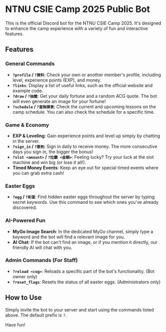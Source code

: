 # NTNU CSIE Camp 2025 Public Bot

This is the official Discord bot for the NTNU CSIE Camp 2025. It's designed to enhance the camp experience with a variety of fun and interactive features.

## Features

### General Commands

-   **`?profile` / `?資料`**: Check your own or another member's profile, including level, experience points (EXP), and money.
-   **`?links`**: Display a list of useful links, such as the official website and example code.
-   **`?draw` / `?抽籤`**: Get your daily fortune and a random ACG quote. The bot will even generate an image for your fortune!
-   **`?schedule` / `?查詢課表`**: Check the current and upcoming lessons on the camp schedule. You can also check the schedule for a specific time.

### Game & Economy

-   **EXP & Leveling**: Gain experience points and level up simply by chatting in the server.
-   **`?sign_in` / `?簽到`**: Sign in daily to receive money. The more consecutive days you sign in, the bigger the bonus!
-   **`?slot <amount>` / `?拉霸 <金額>`**: Feeling lucky? Try your luck at the slot machine and win big (or lose it all!).
-   **Timed Money Events**: Keep an eye out for special timed events where you can grab extra cash!

### Easter Eggs

-   **`?egg` / `?彩蛋`**: Find hidden easter eggs throughout the server by typing secret keywords. Use this command to see which ones you've already discovered.

### AI-Powered Fun

-   **MyGo Image Search**: In the dedicated MyGo channel, simply type a keyword and the bot will find a relevant image for you.
-   **AI Chat**: If the bot can't find an image, or if you mention it directly, our friendly AI will chat with you.

### Admin Commands (For Staff)

-   **`?reload <cog>`**: Reloads a specific part of the bot's functionality. (Bot owner only)
-   **`?reset_flags`**: Resets the status of all easter eggs. (Administrators only)

## How to Use

Simply invite the bot to your server and start using the commands listed above. The default prefix is `?`.

Have fun!
